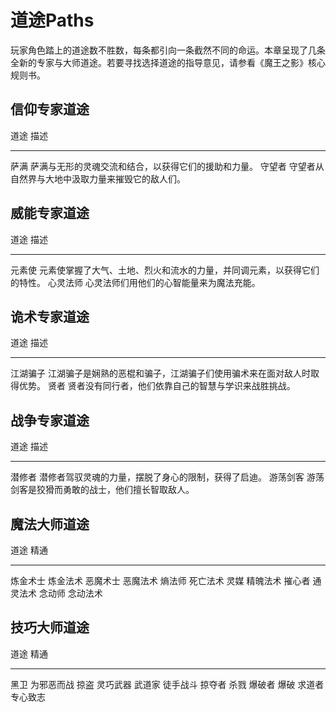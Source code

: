 # 道途Paths

玩家角色踏上的道途数不胜数，每条都引向一条截然不同的命运。本章呈现了几条全新的专家与大师道途。若要寻找选择道途的指导意见，请参看《魔王之影》核心规则书。

## 信仰专家道途

  道途     描述
  -------- ------------------------------------------------------
  萨满     萨满与无形的灵魂交流和结合，以获得它们的援助和力量。
  守望者   守望者从自然界与大地中汲取力量来摧毁它的敌人们。

## 威能专家道途

  道途       描述
  ---------- --------------------------------------------------------------------------
  元素使     元素使掌握了大气、土地、烈火和流水的力量，并同调元素，以获得它们的特性。
  心灵法师   心灵法师们用他们的心智能量来为魔法充能。

## 诡术专家道途

  道途       描述
  ---------- ------------------------------------------------------------------------
  江湖骗子   江湖骗子是娴熟的恶棍和骗子，江湖骗子们使用骗术来在面对敌人时取得优势。
  贤者       贤者没有同行者，他们依靠自己的智慧与学识来战胜挑战。

## 战争专家道途

  道途       描述
  ---------- ------------------------------------------------------
  潜修者     潜修者驾驭灵魂的力量，摆脱了身心的限制，获得了启迪。
  游荡剑客   游荡剑客是狡猾而勇敢的战士，他们擅长智取敌人。

## 魔法大师道途

  道途       精通
  ---------- ----------
  炼金术士   炼金法术
  恶魔术士   恶魔法术
  熵法师     死亡法术
  灵媒       精魄法术
  摧心者     通灵法术
  念动师     念动法术

## 技巧大师道途

  道途     精通
  -------- ------------
  黑卫     为邪恶而战
  掠盗     灵巧武器
  武道家   徒手战斗
  掠夺者   杀戮
  爆破者   爆破
  求道者   专心致志

 

 

 

 

 

 

 

 

 

 

 

 

 

 

 
